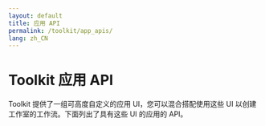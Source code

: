 ```yaml
---
layout: default
title: 应用 API
permalink: /toolkit/app_apis/
lang: zh_CN
---
```


# Toolkit 应用 API

Toolkit 提供了一组可高度自定义的应用 UI，您可以混合搭配使用这些 UI 以创建工作室的工作流。下面列出了具有这些 UI 的应用的 API。

